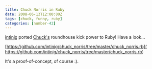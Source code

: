 ```yaml
---
title: Chuck Norris in Ruby
date: 2008-06-13T12:00:00Z
tags: [chuck, funny, ruby]
categories: [number-42]
---
```


[intinig](http://tempe.st/) ported
[Chuck's](http://uncyclopedia.wikia.com/wiki/Chuck_Norris) roundhouse kick
power to Ruby! Have a look...

[https://github.com/intinig/chuck_norris/tree/master/chuck_norris.rb](
https://github.com/intinig/chuck_norris/tree/master/chuck_norris.rb)

It's a proof-of-concept, of course :).
